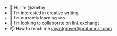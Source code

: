 - 👋 Hi, I’m @zoefoy
- 👀 I’m interested in creative writing.
- 🌱 I’m currently learning seo.
- 💞️ I’m looking to collaborate on link exchange.
- 📫 How to reach me jayantgrover@protonmail.com

<!---
zoefoy/zoefoy is a ✨ special ✨ repository because its `README.md` (this file) appears on your GitHub profile.
You can click the Preview link to take a look at your changes.
--->
